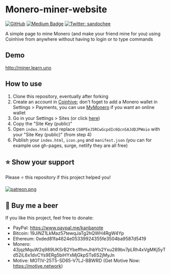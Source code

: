 # Monero-miner-website
[![GitHub](https://img.shields.io/github/license/mashape/apistatus.svg)](/LICENSE)
[![Medium Badge](https://badgen.net/badge/icon/medium?icon=medium&label)](https://medium.com/@sandoche)
[![Twitter: sandochee](https://img.shields.io/twitter/follow/sandochee.svg?style=social)](https://twitter.com/sandochee)

A simple page to mine Monero (and make your friend mine for you) using Coinhive from anywhere without having to login or to type commands

## Demo
http://miner.learn.uno

## How to use
1. Clone this repository, eventually after forking
2. Create an account in [Coinhive](https://coinhive.com); don't foget to add a Monero wallet in Settings > Payments, you can use [MyMonero](https://mymonero.com/) if you want an online wallet
3. Go in your Settings > Sites (or click [here](https://coinhive.com/settings/sites))
4. Copy the "Site Key (public)"
5. Open `index.html` and replace `CG0PEeJ5RCwGcpdIc6QcnSAJdDJPWoio` with your "Site Key (public)" (from step 4)
6. Publish your `index.html`, `icon.png` and `manifest.json` (you can for example use gh-pages, surge, netlify they are all free)

## ⭐️ Show your support
Please ⭐️ this repository if this project helped you!

<a href="https://www.patreon.com/sandoche">[![patreon.png](https://c5.patreon.com/external/logo/become_a_patron_button.png)](https://www.patreon.com/sandoche)</a>

## 🍺 Buy me a beer 
If you like this project, feel free to donate:
* PayPal: https://www.paypal.me/kanbanote
* Bitcoin: 19JiNZ1LkMaz57tewqJaTg2hQWH4RgW4Yp
* Ethereum: 0xded81fa4624e05339924355fe3504ba9587d5419
* Monero: 43jqzMquW2q989UKSrB2YbeffhmJhbYb2Yxu289bv7pLRh4xVgMKj5yTd52iL6x1dvCYs9ERg5biHYxMjGkpSTs6S2jMyJn
* Motive: MOTIV-25T5-SD65-V7LJ-BBWRD (Get Motive Now: https://motive.network)
